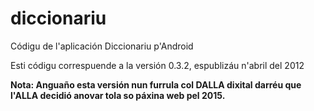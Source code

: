 # diccionariu
Códigu de l'aplicación Diccionariu p'Android

Esti códigu correspuende a la versión 0.3.2, espublizáu n'abril del 2012

<b>Nota: Anguaño esta versión nun furrula col DALLA dixital darréu que l'ALLA decidió anovar tola so páxina web pel 2015.</b>

